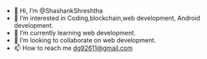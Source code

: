 - 👋 Hi, I’m @ShashankShreshtha
- 👀 I’m interested in Coding,blockchain,web development, Android development.
- 🌱 I’m currently learning web development.
- 💞️ I’m looking to collaborate on web development.
- 📫 How to reach me dg92611@gmail.com

